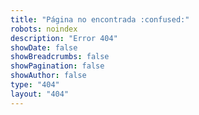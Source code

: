 ```yaml
---
title: "Página no encontrada :confused:"
robots: noindex
description: "Error 404"
showDate: false
showBreadcrumbs: false
showPagination: false
showAuthor: false
type: "404"
layout: "404"
---
```

